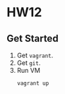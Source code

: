 # HW12

## Get Started

1. Get `vagrant`.
2. Get `git`.
3. Run VM
    ```bash
    vagrant up
    ```
